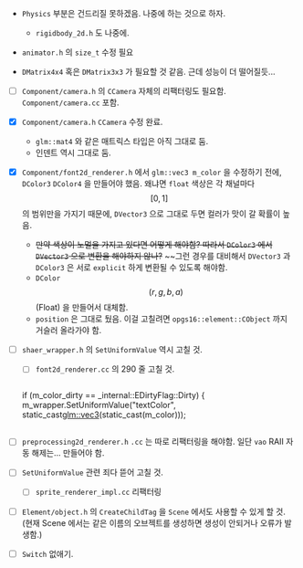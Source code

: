 * `Physics` 부분은 건드리질 못하겠음. 나중에 하는 것으로 하자.

  * `rigidbody_2d.h` 도 나중에.

* `animator.h` 의 `size_t` 수정 필요

* `DMatrix4x4` 혹은 `DMatrix3x3` 가 필요할 것 같음. 근데 성능이 더 떨어질듯...

* [ ] `Component/camera.h` 의 `CCamera` 자체의 리팩터링도 필요함.
  `Component/camera.cc` 포함.

* [x] `Component/camera.h` `CCamera` 수정 완료.
  * `glm::mat4` 와 같은 매트릭스 타입은 아직 그대로 둠.
  * 인덴트 역시 그대로 둠.

* [x] `Component/font2d_renderer.h` 에서 `glm::vec3 m_color` 을 수정하기 전에, `DColor3` `DColor4` 을 만들어야 했음. 왜냐면 `float` 색상은 각 채널마다 $$ [0, 1] $$ 의 범위만을 가지기 때문에, `DVector3` 으로 그대로 두면 컬러가 맛이 갈 확률이 높음.
  * ~~만약 색상이 노멀을 가지고 있다면 어떻게 해야함? 따라서 `DColor3` 에서 `DVector3` 으로 변환을 해야하지 않나?~~
    ~~그런 경우를 대비해서 `DVector3` 과 `DColor3` 은 서로 `explicit` 하게 변환될 수 있도록 해야함.
  * `DColor` $$ (r, g, b, a) $$ (Float) 을 만들어서 대체함.
  * `position` 은 그대로 뒀음. 이걸 고칠려면 `opgs16::element::CObject` 까지 거슬러 올라가야 함.

* [ ] `shaer_wrapper.h` 의 `SetUniformValue` 역시 고칠 것.

  * [ ] `font2d_renderer.cc` 의 290 줄 고칠 것.

    ``` c++
  if (m_color_dirty == _internal::EDirtyFlag::Dirty) {
    m_wrapper.SetUniformValue("textColor",
      static_cast<glm::vec3>(static_cast<DVector3>(m_color)));
    ```

* [ ] `preprocessing2d_renderer.h` `.cc` 는 따로 리팩터링을 해야함. 
  일단 `vao` RAII 자동 해제는... 만들어야 함.

* [ ] `SetUniformValue` 관련 죄다 뜯어 고칠 것.

  * [ ] `sprite_renderer_impl.cc` 리팩터링

* [ ] `Element/object.h` 의 `CreateChildTag` 을 `Scene` 에서도 사용할 수 있게 할 것. (현재 Scene 에서는 같은 이름의 오브젝트를 생성하면 생성이 안되거나 오류가 발생함.)

* [ ] `Switch` 없애기.